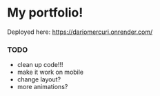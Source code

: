 # My portfolio!
Deployed here: https://dariomercuri.onrender.com/
### TODO

- clean up code!!!
- make it work on mobile
- change layout?
- more animations?
